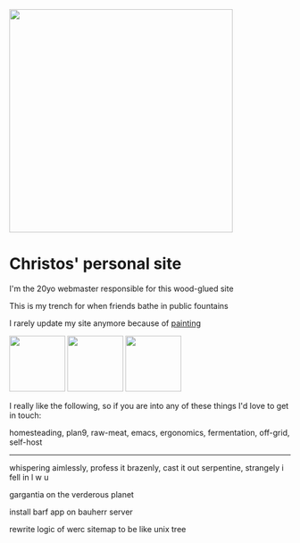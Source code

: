 <img src=/pix/gif/line-birds.gif style=width:400px>

# Christos' personal site

I'm the 20yo webmaster responsible for this wood-glued site

This is my trench for when friends bathe in public fountains

I rarely update my site anymore because of [painting](/~christos/ico) 

<img src=/pix/me-wave.avif style=width:100px>
<img src=/pix/smiley.svg style=width:100px>
<img src=/pix/cb.svg style=width:100px>

I really like the following, so if you are into any of these things I'd love to get in touch:

homesteading, plan9, raw-meat, emacs, ergonomics, fermentation, off-grid, self-host

<hr>

whispering aimlessly, profess it brazenly, cast it out serpentine, strangely i fell in l w u

gargantia on the verderous planet

install barf app on bauherr server

rewrite logic of werc sitemap to be like unix tree
